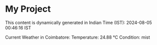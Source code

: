 # My Project

This content is dynamically generated in Indian Time (IST): 2024-08-05 00:46:16 IST


Current Weather in Coimbatore:
Temperature: 24.88 °C
Condition: mist
